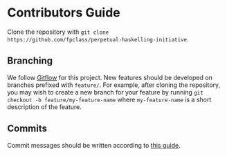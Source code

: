 # Contributors Guide

Clone the repository with `git clone https://github.com/fpclass/perpetual-haskelling-initiative`. 

## Branching

We follow [Gitflow](https://www.atlassian.com/git/tutorials/comparing-workflows/gitflow-workflow) for this project. New features should be developed on branches prefixed with `feature/`. For example, after cloning the repository, you may wish to create a new branch for your feature by running `git checkout -b feature/my-feature-name` where `my-feature-name` is a short description of the feature.

## Commits 

Commit messages should be written according to [this guide](https://github.com/RomuloOliveira/commit-messages-guide).